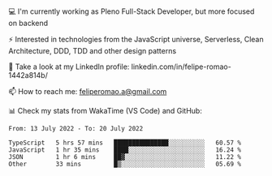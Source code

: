 💻 I'm currently working as Pleno Full-Stack Developer, but more focused on backend

⚡ Interested in technologies from the JavaScript universe, Serverless, Clean Architecture, DDD, TDD and other design patterns

👥 Take a look at my LinkedIn profile: linkedin.com/in/felipe-romao-1442a814b/

📫 How to reach me: feliperomao.a@gmail.com

📊 Check my stats from WakaTime (VS Code) and GitHub:

<!--START_SECTION:waka-->

```text
From: 13 July 2022 - To: 20 July 2022

TypeScript   5 hrs 57 mins   ███████████████░░░░░░░░░░   60.57 %
JavaScript   1 hr 35 mins    ████░░░░░░░░░░░░░░░░░░░░░   16.24 %
JSON         1 hr 6 mins     ██▓░░░░░░░░░░░░░░░░░░░░░░   11.22 %
Other        33 mins         █▒░░░░░░░░░░░░░░░░░░░░░░░   05.69 %
```

<!--END_SECTION:waka-->
